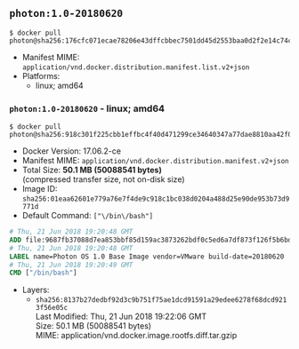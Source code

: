 ## `photon:1.0-20180620`

```console
$ docker pull photon@sha256:176cfc071ecae78206e43dffcbbec7501dd45d2553baa0d2f2e14c74c5489ea2
```

-	Manifest MIME: `application/vnd.docker.distribution.manifest.list.v2+json`
-	Platforms:
	-	linux; amd64

### `photon:1.0-20180620` - linux; amd64

```console
$ docker pull photon@sha256:918c301f225cbb1effbc4f40d471299ce34640347a77dae8810aa42f04dcf71c
```

-	Docker Version: 17.06.2-ce
-	Manifest MIME: `application/vnd.docker.distribution.manifest.v2+json`
-	Total Size: **50.1 MB (50088541 bytes)**  
	(compressed transfer size, not on-disk size)
-	Image ID: `sha256:01eaa62601e779a76e7f4de9c918c1bc038d0204a488d25e90de953b73d9771d`
-	Default Command: `["\/bin\/bash"]`

```dockerfile
# Thu, 21 Jun 2018 19:20:48 GMT
ADD file:9687fb37088d7ea853bbf85d159ac3873262bdf0c5ed6a7df873f126f5b6bdba in / 
# Thu, 21 Jun 2018 19:20:48 GMT
LABEL name=Photon OS 1.0 Base Image vendor=VMware build-date=20180620
# Thu, 21 Jun 2018 19:20:49 GMT
CMD ["/bin/bash"]
```

-	Layers:
	-	`sha256:8137b27dedbf92d3c9b751f75ae1dcd91591a29edee6278f68dcd9213f56e05c`  
		Last Modified: Thu, 21 Jun 2018 19:22:06 GMT  
		Size: 50.1 MB (50088541 bytes)  
		MIME: application/vnd.docker.image.rootfs.diff.tar.gzip

